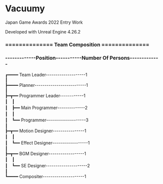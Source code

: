 # Vacuumy

Japan Game Awards 2022 Entry Work

Developed with Unreal Engine 4.26.2

### ============== Team Composition ==============

### -------------Position-----------Number Of Persons-------------
      
┏━━━━ Team Leader--------------------1<br>
┃<br>
┣━━━━ Planner--------------------------1<br>
┃<br>
┣━┳━━ Programmer Leader------------1<br>
┃　┃<br>
┃　┣━━ Main Programmer--------------2<br>
┃　┃<br>
┃　┗━━ Programmer--------------------3<br>
┃<br>
┣━┳━━ Motion Designer----------------1<br>
┃　┃<br>
┃　┗━━ Effect Designer------------------1<br>
┃<br>
┣━┳━━ BGM Designer------------------1<br>
┃　┃<br>
┃　┗━━ SE Designer---------------------2<br>
┃<br>
┗━━━━ Compositer---------------------1<br>
